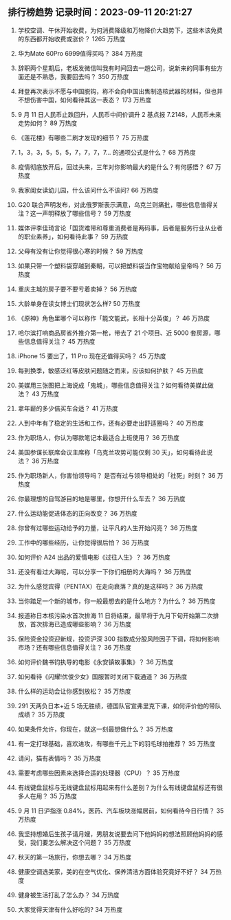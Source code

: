 
## 排行榜趋势 记录时间：2023-09-11 20:21:27
  
  1. 学校空调、午休开始收费，为何消费降级和万物降价大趋势下，这些本该免费的东西都开始收费或涨价？ 1265 万热度
    
  2. 华为Mate 60Pro 6999值得买吗？ 384 万热度
    
  3. 辞职两个星期后，老板发微信叫我有时间回去一趟公司，说新来的同事有些方面还是不熟悉，我要回去吗？ 350 万热度
    
  4. 拜登再次表示不愿与中国脱钩，称不会向中国出售制造核武器的材料，但也并不想伤害中国，如何看待其这一表态？ 173 万热度
    
  5. 9  月 11 日人民币止跌回升，人民币中间价调升 2 基点报 7.2148，人民币未来走势如何？ 89 万热度
    
  6. 《莲花楼》有哪些二刷才发现的细节？ 75 万热度
    
  7. 1，3，3，5，5，5，7，7，7，7... 的通项公式是什么？ 68 万热度
    
  8. 疫情彻底放开后，回过头来，三年对你影响最大的是什么？有何感悟？ 67 万热度
    
  9. 我家闺女读幼儿园，什么该问什么不该问? 66 万热度
    
  10. G20 联合声明发布，对此俄罗斯表示满意，乌克兰则痛批，哪些信息值得关注？这一声明释放了哪些信号？ 59 万热度
    
  11. 媒体评李佳琦言论「国货难带和尊重消费者是两码事，后者是服务行业从业者的职业素养」，如何看待此事？ 59 万热度
    
  12. 父母有没有让你觉得很心寒的时候？ 59 万热度
    
  13. 如果只带一个塑料袋穿越到秦朝，可以把塑料袋当作宝物献给皇帝吗？ 56 万热度
    
  14. 重庆主城的房子要不要亏着卖掉？ 56 万热度
    
  15. 大龄单身在读女博士们现状怎么样? 50 万热度
    
  16. 《原神》角色里哪个可以称作「能文能武，长相十分英俊」？ 46 万热度
    
  17. 哈尔滨打响商品房省外推介第一枪，带去了 21 个项目、近 5000 套房源，哪些信息值得关注？ 45 万热度
    
  18. iPhone 15 要出了，11 Pro 现在还值得买吗？ 45 万热度
    
  19. 每到换季，敏感泛红等皮肤问题随之而来，应该如何护肤？ 45 万热度
    
  20. 美媒用三张图把上海说成「鬼城」，哪些信息值得关注？如何看待美媒此做法？ 43 万热度
    
  21. 拿年薪的多少倍买车合适？ 41 万热度
    
  22. 人到中年有了稳定的生活和工作，还有必要走出舒适圈吗？ 40 万热度
    
  23. 作为职场人，你认为哪款笔记本最适合上班使用？ 36 万热度
    
  24. 美国参谋长联席会议主席称「乌克兰攻势可能仅剩 30 天」，如何看待此说法？ 36 万热度
    
  25. 作为职场新人，你害怕领导吗？ 是否有过与领导相处的「社死」时刻？ 36 万热度
    
  26. 你最理想的自驾游目的地是哪里，你想开什么车去？ 36 万热度
    
  27. 什么运动能促进体态的正向改变？ 36 万热度
    
  28. 你曾有过哪些运动给予的力量，让平凡的人生开始闪亮？ 36 万热度
    
  29. 工作中的哪些经历，让你觉得很后怕？ 36 万热度
    
  30. 如何评价 A24 出品的爱情电影《过往人生》？ 36 万热度
    
  31. 还没有看过大海呢，可以分享一下你们相册的大海吗？ 36 万热度
    
  32. 为什么感觉宾得（PENTAX）在走向衰落？真的是这样吗？ 36 万热度
    
  33. 当你踏足一个新的城市，你一般最想去的是什么地方？为什么？ 36 万热度
    
  34. 报道称日本核污染水首次排海 11 日将结束，最早将于九月下旬开始第二次排放，首次排海已造成哪些影响？ 36 万热度
    
  35. 保险资金投资迎新规，投资沪深 300 指数成分股风险因子下调，将如何影响市场？还有哪些信息值得关注？ 36 万热度
    
  36. 如何评价魏书钧执导的电影《永安镇故事集》？ 36 万热度
    
  37. 如何看待《闪耀!优俊少女》国服暂时关闭下载通道？ 36 万热度
    
  38. 什么样的运动会让你感到放松？ 35 万热度
    
  39. 291 天两负日本+近 5 场无胜绩，德国队官宣弗里克下课，如何评价他的带队成绩？ 35 万热度
    
  40. 如果条件允许，你现在，就这一刻最想做什么？ 35 万热度
    
  41. 有一定打球基础，喜欢进攻，有哪些千元上下的羽毛球拍推荐？ 35 万热度
    
  42. 请问，猫有表情吗？ 35 万热度
    
  43. 需要考虑哪些因素来选择合适的处理器（CPU）？ 35 万热度
    
  44. 有线键盘鼠标与无线键盘鼠标用起来有什么差别？为什么有线键盘鼠标还有很多人在用？ 35 万热度
    
  45. 9 月 11 日沪指涨 0.84%，医药、汽车板块涨幅居前，如何看待今日行情？ 35 万热度
    
  46. 我坚持想婚后生孩子请月嫂，男朋友说要去问下他妈妈的想法照顾他妈妈的感受，我们要怎么解决这个问题？ 35 万热度
    
  47. 秋天的第一场旅行，你想去哪？ 34 万热度
    
  48. 健康空调选美家，美的在空气优化、保养清洁方面体验究竟好不好？ 34 万热度
    
  49. 健身被生活打乱了怎么办？ 34 万热度
    
  50. 大家觉得天津有什么好吃的? 34 万热度
    